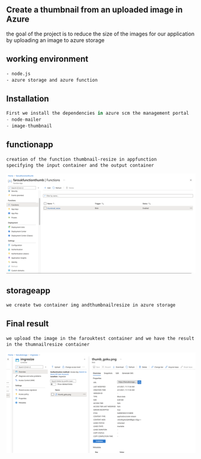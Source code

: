 ## Create a thumbnail from an uploaded image in Azure

the goal of the project is to reduce the size of the images for our application by uploading an image to azure storage

## working environment

```bash
- node.js
- azure storage and azure function
```

## Installation

```python
First we install the dependencies in azure scm the management portal
- node-mailer
- image-thumbnail
```

## functionapp
```
creation of the function thumbnail-resize in appfunction
specifying the input container and the output container
```
![alt text](https://github.com/FaroukDev/thumbnail_azure_app/blob/main/function_thumbnail.png?raw=true)
## storageapp
```bash
we create two container img andthumbnailresize in azure storage
```
## Final result
```
we upload the image in the farouktest container and we have the result in the thumnailresize container
```
![alt text](https://github.com/FaroukDev/thumbnail_azure_app/blob/main/final.png?raw=true)
